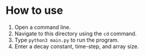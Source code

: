 # How to use

1. Open a command line.
2. Navigate to this directory using the ```cd``` command.
3. Type ```python3 main.py``` to run the program.
4. Enter a decay constant, time-step, and array size.